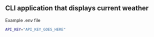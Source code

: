 ## CLI application that displays current weather

Example .env file
``` Bash
API_KEY="API_KEY_GOES_HERE"
```
